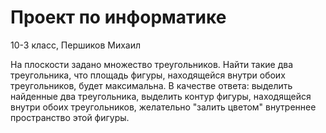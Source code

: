 # Проект по информатике
 
 10-3 класс, Першиков Михаил
 
 На плоскости задано множество треугольников. Найти такие два треугольника, что площадь фигуры, находящейся внутри обоих треугольников, будет максимальна. В качестве ответа: выделить найденные два треугольника, выделить контур фигуры, находящейся внутри обоих треугольников, желательно "залить цветом" внутреннее пространство этой фигуры.
